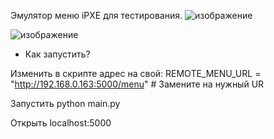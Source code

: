 Эмулятор меню iPXE для тестирования.
![изображение](https://github.com/user-attachments/assets/44f916e0-eaa4-47ac-8696-f65561f5fe16)

![изображение](https://github.com/user-attachments/assets/01c66c66-df93-444e-a818-9659254902ba)



- Как запустить?

Изменить в скрипте адрес на свой: REMOTE_MENU_URL = "http://192.168.0.163:5000/menu"  # Замените на нужный UR

Запустить python main.py

Открыть localhost:5000

